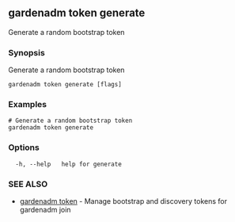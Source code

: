 ## gardenadm token generate

Generate a random bootstrap token

### Synopsis

Generate a random bootstrap token

```
gardenadm token generate [flags]
```

### Examples

```
# Generate a random bootstrap token
gardenadm token generate
```

### Options

```
  -h, --help   help for generate
```

### SEE ALSO

* [gardenadm token](gardenadm_token.md)	 - Manage bootstrap and discovery tokens for gardenadm join

